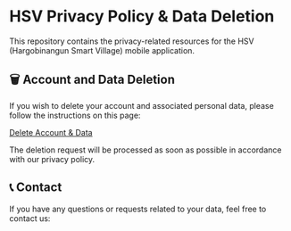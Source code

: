 # HSV Privacy Policy & Data Deletion

This repository contains the privacy-related resources for the HSV (Hargobinangun Smart Village) mobile application.

## 🗑️ Account and Data Deletion
If you wish to delete your account and associated personal data, please follow the instructions on this page:

[Delete Account & Data](https://thomasandrianto.github.io/HSV-Privacy/delete-account.html)

The deletion request will be processed as soon as possible in accordance with our privacy policy.

## 📞 Contact
If you have any questions or requests related to your data, feel free to contact us:
